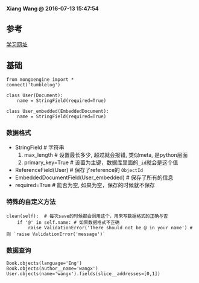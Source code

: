 #### Xiang Wang @ 2016-07-13 15:47:54

## 参考
[学习网址](http://mongoengine.org/)
## 基础
    from mongoengine import *
    connect('tumblelog')

    class User(Document):
        name = StringField(required=True)

    class User_embedded(EmbeddedDocument):
        name = StringField(required=True)

### 数据格式
* StringField # 字符串
    1. max_length   # 设置最长多少, 超过就会报错, 类似meta, 是python层面
    2. primary_key=True # 设置为主键，数据库里面的`_id`就会是这个值
* ReferenceField(User)  # 保存了reference的 `ObjectId` 
* EmbeddedDocumentField(User_embedded)  # 保存了所有的信息
* required=True # 能否为空, 如果为空，保存的时候就不保存

### 特殊的自定义方法
    clean(self):  # 每次save的时候都会调用这个，用来写数据格式的正确与否
        if '@' in self.name: # 如果数据格式不正确
            raise ValidationError('There should not be @ in your name') # 则 `raise ValidationError('message')`

### 数据查询
    Book.objects(language='Eng')
    Book.objects(author__name='wangx')
    User.objects(name='wangx').fields(slice__addresses=[0,1])
